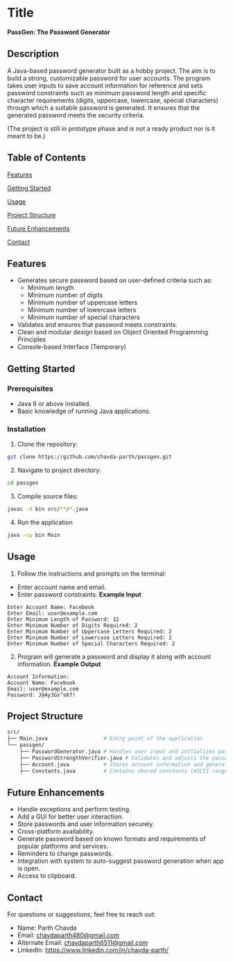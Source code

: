 
# Title

**PassGen: The Password Generator**

## Description 

A Java-based password generator built as a hobby project. The aim is to build a strong, customizable password for user accounts. The program takes user inputs to save account information for reference and sets password constraints such as minimum password length and specific character requirements (digits, uppercase, lowercase, special characters) through which a suitable password is generated. It ensures that the generated password meets the security criteria.

(The project is still in prototype phase and is not a ready product nor is it meant to be.)

## Table of Contents

[Features](#features)

[Getting Started](#gettting-started)

[Usage](#usage)

[Project Structure](#project-structure)

[Future Enhancements](#future-enhancements)

[Contact](#contact)
## Features

- Generates secure password based on user-defined criteria such as:
    - Minimum length
    - Minimum number of digits
    - Minimum number of uppercase letters
    - Minimum number of lowercase letters
    - Minimum number of special characters
- Validates and ensures that password meets constraints.
- Clean and modular design based on Object Oriented Programming Principles
- Console-based Interface (Temporary)


## Getting Started

### Prerequisites
- Java 8 or above installed.
- Basic knowledge of running Java applications.

### Installation
1. Clone the repository:
```bash
git clone https://github.com/chavda-parth/passgen.git
```
2. Navigate to project directory:
```bash
cd passgen
```
3. Compile source files:
```bash
javac -d bin src/**/*.java
```
4. Run the application
```bash
java -cp bin Main
```


## Usage
1. Follow the instructions and prompts on the terminal:
  - Enter account name and email.
  - Enter password constraints.
**Example Input**
```
Enter Account Name: Facebook
Enter Email: user@example.com
Enter Minimum Length of Password: 12
Enter Minimum Number of Digits Required: 2
Enter Minimum Number of Uppercase Letters Required: 2
Enter Minimum Number of Lowercase Letters Required: 2
Enter Minimum Number of Special Characters Required: 2
```

2. Program will generate a password and display it along with account information.
**Example Output**
```
Account Information:
Account Name: Facebook
Email: user@example.com
Password: J@4y3Gx^sKf!
```


## Project Structure

```bash
src/
├── Main.java                  # Entry point of the application
└── passgen/
    ├── PasswordGenerator.java # Handles user input and initializes password generation
    ├── PasswordStrengthVerifier.java # Validates and adjusts the password
    ├── Account.java           # Stores account information and generated password
    ├── Constants.java         # Contains shared constants (ASCII ranges, etc.)
```
## Future Enhancements

- Handle exceptions and perform testing.
- Add a GUI for better user interaction.
- Store passwords and user information securely.
- Cross-platform availability.
- Generate password based on known formats and requirements of popular platforms and services.
- Reminders to change passwords.
- Integration with system to auto-suggest password generation when app is open.
- Access to clipboard.
## Contact

For questions or suggestions, feel free to reach out:
- Name: Parth Chavda
- Email: chavdaparth480@gmail.com
- Alternate Email: chavdaparth6511@gmail.com
- LinkedIn: https://www.linkedin.com/in/chavda-parth/
